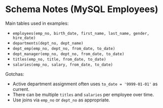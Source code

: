 
# Schema Notes (MySQL Employees)

Main tables used in examples:
- `employees(emp_no, birth_date, first_name, last_name, gender, hire_date)`
- `departments(dept_no, dept_name)`
- `dept_emp(emp_no, dept_no, from_date, to_date)`
- `dept_manager(emp_no, dept_no, from_date, to_date)`
- `titles(emp_no, title, from_date, to_date)`
- `salaries(emp_no, salary, from_date, to_date)`

Gotchas:
- Active department assignment often uses `to_date = '9999-01-01'` as current.
- There can be multiple `titles` and `salaries` per employee over time.
- Use joins via `emp_no` or `dept_no` as appropriate.
